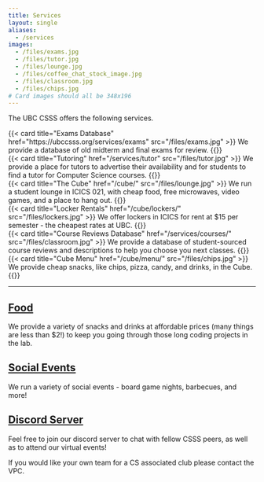 ```yaml
---
title: Services
layout: single
aliases:
  - /services
images:
  - /files/exams.jpg
  - /files/tutor.jpg
  - /files/lounge.jpg
  - /files/coffee_chat_stock_image.jpg
  - /files/classroom.jpg
  - /files/chips.jpg
# Card images should all be 348x196
---
```


The UBC CSSS offers the following services.

<div class="row">
  <div class="col-md-6 col-xl-4 mb-4 d-flex align-items-stretch">
    {{< card title="Exams Database" href="https://ubccsss.org/services/exams" src="/files/exams.jpg" >}}
      We provide a database of old midterm and final exams for review.
    {{</ card >}}
  </div>
  <div class="col-md-6 col-xl-4 mb-4 d-flex align-items-stretch">
    {{< card title="Tutoring" href="/services/tutor" src="/files/tutor.jpg" >}}
      We provide a place for tutors to advertise their availability and for students to find a tutor for Computer Science courses.
    {{</ card >}}
  </div>
  <div class="col-md-6 col-xl-4 mb-4 d-flex align-items-stretch">
    {{< card title="The Cube" href="/cube/" src="/files/lounge.jpg" >}}
      We run a student lounge in ICICS 021, with cheap food, free microwaves, video games, and a place to hang out.
    {{</ card >}}
  </div>
  <!--<div class="col-md-6 col-xl-4 mb-4 d-flex align-items-stretch">
    {{< card title="Coffee Chat" href="/services/coffeechat/" src="/files/coffee_chat_stock_image.jpg" >}}
      This low-commitment and informal mentorship program pairs a lower year student with an upper year student for a quick meetup on a monthly basis. <em>Not currently running - check back 2021W2.</em>
    {{</ card >}}
  </div>-->
  <div class="col-md-6 col-xl-4 mb-4 d-flex align-items-stretch">
    {{< card title="Locker Rentals" href="/cube/lockers/" src="/files/lockers.jpg" >}}
      We offer lockers in ICICS for rent at $15 per semester - the cheapest rates at UBC.
    {{</ card >}}
  </div>
  <div class="col-md-6 col-xl-4 mb-4 d-flex align-items-stretch">
    {{< card title="Course Reviews Database" href="/services/courses/" src="/files/classroom.jpg" >}}
      We provide a database of student-sourced course reviews and descriptions to help you choose you next classes.
    {{</ card >}}
  </div>
  <div class="col-md-6 col-xl-4 mb-4 d-flex align-items-stretch">
    {{< card title="Cube Menu" href="/cube/menu/" src="/files/chips.jpg" >}}
      We provide cheap snacks, like chips, pizza, candy, and drinks, in the Cube.
    {{</ card >}}
  </div>
</div>

---

## [Food](/cube/menu/)

We provide a variety of snacks and drinks at affordable prices (many things are
less than \$2!) to keep you going through those long coding projects in the lab.

## [Social Events](/events/)

We run a variety of social events - board game nights, barbecues, and more!

## [Discord Server](https://discord.gg/xF3WbYDubF)

Feel free to join our discord server to chat with fellow CSSS peers, as well as to attend our virtual events!

If you would like your own team for a CS associated club please contact the VPC.

